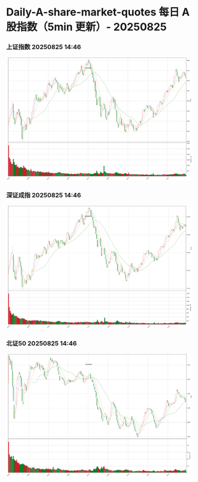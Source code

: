 
# Daily-A-share-market-quotes 每日 A 股指数（5min 更新）- 20250825

### 上证指数 20250825 14:46
![](./fig/2025/8/20250825-sh000001.png)

### 深证成指 20250825 14:46
![](./fig/2025/8/20250825-sz399001.png)

### 北证50 20250825 14:46
![](./fig/2025/8/20250825-bj899050.png)
